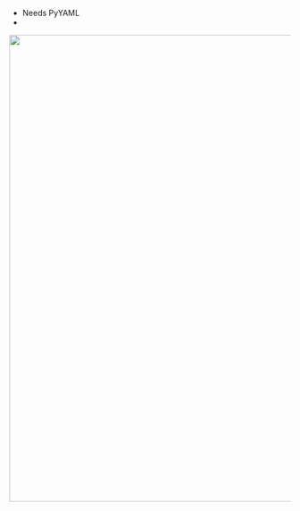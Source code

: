 - Needs PyYAML
- 
<a href="https://asciinema.org/a/14?autoplay=1"><img src="https://asciinema.org/a/14.png" width="836"/></a>
